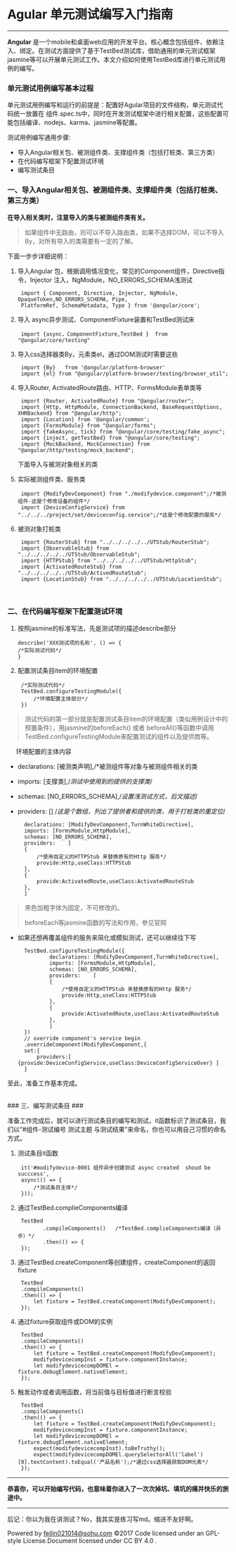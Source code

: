# Agular 单元测试编写入门指南 #

----------

**Angular** 是一个mobile和桌面web应用的开发平台。核心概念包括组件、依赖注入、绑定。在测试方面提供了基于TestBed测试库，借助通用的单元测试框架jasmine等可以开展单元测试工作。本文介绍如何使用TestBed库进行单元测试用例的编写。

### 单元测试用例编写基本过程 ###

单元测试用例编写和运行的前提是：配置好Agular项目的文件结构，单元测试代码统一放置在 组件.spec.ts中，同时在开发测试框架中进行相关配置，这些配置可能包括编译、nodejs、karma、jasmine等配置。

测试用例编写通用步骤:

- 导入Angular相关包、被测组件类、支撑组件类（包括打桩类、第三方类）
- 在代码编写框架下配置测试环境
- 编写测试条目

### 一、导入Angular相关包、被测组件类、支撑组件类（包括打桩类、第三方类） ###

**在导入相关类时，注意导入的类与被测组件类有关。**


  > 如果组件中无路由，则可以不导入路由类，如果不选择DOM，可以不导入By，对所有导入的类需要有一定的了解。

下面一步步详细说明： 


1. 导入Angular 包，根据调用情况变化，常见的Component组件，Directive指令，Injector 注入，NgModule，NO_ERRORS_SCHEMA浅测试

	    import { Component, Directive, Injector, NgModule, OpaqueToken,NO_ERRORS_SCHEMA, Pipe,
		PlatformRef, SchemaMetadata, Type } from '@angular/core';


2. 导入 async异步测试、ComponentFixture装置和TestBed测试床

		import {async，ComponentFixture,TestBed }  from "@angular/core/testing"

3. 导入css选择器类By，元素类el，通过DOM测试时需要这些

		import {By}   from '@angular/platform-browser'
		import {el} from "@angular/platform-browser/testing/browser_util";
4. 导入Router, ActivatedRoute路由、HTTP、FormsModule表单类等

		import {Router, ActivatedRoute} from "@angular/router";
		import {Http, HttpModule, ConnectionBackend, BaseRequestOptions, XHRBackend} from "@angular/http";
		import {Location} from '@angular/common';
		import {FormsModule} from "@angular/forms";
		import {fakeAsync, tick} from "@angular/core/testing/fake_async";
		import {inject, getTestBed} from "@angular/core/testing";
		import {MockBackend, MockConnection} from "@angular/http/testing/mock_backend";

	下面导入与被测对象相关的类

5. 实际被测组件类、服务类

		import {ModifyDevComponent} from "./modifydevice.component";/*被测组件-这是个修改设备的组件*/
		import {DeviceConfigService} from "../../../project/set/deviceconfig.service";/*这是个修改配置的服务*/

6. 被测对象打桩类

		import {RouterStub} from "../../../../../UTStub/RouterStub";
		import {ObservableStub} from "../../../../../UTStub/ObservableStub";
		import {HTTPStub} from "../../../../../UTStub/HttpStub";
		import {ActivatedRouteStub} from "../../../../../UTStub/ActivedRouteStub";
		import {LocationStub} from "../../../../../UTStub/LocationStub";

<br>

### 二、在代码编写框架下配置测试环境 ###

1.  按照jasmine的标准写法，先是测试项的描述describe部分

		describe('XXX测试项的名称', () => {
		/*实际测试代码*/
		}
2. 配置测试条目item的环境配置

		/*实际测试代码*/
		TestBed.configureTestingModule({
			/*环境配置主体部分*/         
		})

> 测试代码的第一部分就是配置测试条目item的环境配置（类似用例设计中的预置条件），用jasmine的beforeEach() 或者 beforeAll()等函数中调用TestBed.configureTestingModule来配置测试的组件以及提供商等。

&nbsp;&nbsp;&nbsp;&nbsp;&nbsp;环境配置的主体内容




- declarations: [被测类声明],/*被测组件等对象与被测组件相关的类


- imports: [支撑类],/*测试中使用到的提供的支撑类*/


- schemas: [NO_ERRORS_SCHEMA],/*设置浅测试方式，后文描述*/


- providers:    []  /*这是个数组，列出了提供者和提供的类，用于打桩类的重定位*/

		declarations: [ModifyDevComponent,TurnWhiteDirective],
		imports: [FormsModule,HttpModule],
		schemas: [NO_ERRORS_SCHEMA],
		providers:    [
		{
			/*使用自定义的HTTPStub 来替换原有的Http 服务*/
			provide:Http,useClass:HTTPStub  
		},
		{
			provide:ActivatedRoute,useClass:ActivatedRouteStub
		},
		]


> 黑色加粗字体为固定，不可修改的。
>  
> beforeEach等jasmine函数的写法和作用，参见官网

 

- 如果还想再覆盖组件的服务来简化或模拟测试，还可以继续往下写


		TestBed.configureTestingModule({
				declarations: [ModifyDevComponent,TurnWhiteDirective],
				imports: [FormsModule,HttpModule],
				schemas: [NO_ERRORS_SCHEMA],
				providers:    [
				{
					/*使用自定义的HTTPStub 来替换原有的Http 服务*/
					provide:Http,useClass:HTTPStub  
				},
				{
					provide:ActivatedRoute,useClass:ActivatedRouteStub
				},
				]
		})
		// override component's service begin
		.overrideComponent(ModifyDevComponent,{
		set:{
			providers:[ {provide:DeviceConfigService,useClass:DeviceConfigServiceOver} ]
		}
至此，准备工作基本完成。

<br>
### 三、编写测试条目 ###

准备工作完成后，就可以进行测试条目的编写和测试，it函数标识了测试条目，我们以“#组件-测试编号  测试主题 与测试结果”来命名，你也可以用自己习惯的命名方式。

1. 测试条目it函数 


		it('#modifydevice-0001 组件异步创建测试 async created  shoud be succcess',
		async(() => {
			/*测试条目主体*/
		}));

2. 通过TestBed.complieComponents编译

		TestBed
		       .compileComponents()   /*TestBed.complieComponents编译（异步）*/
		       .then(() => {
		});
2. 通过TestBed.createComponent等创建组件，createComponent的返回fixture


		TestBed
		.compileComponents()
		.then(() => {
			let fixture = TestBed.createComponent(ModifyDevComponent);
		});

3. 通过fixture获取组件或DOM的实例

		TestBed
		.compileComponents()
		.then(() => {
			let fixture = TestBed.createComponent(ModifyDevComponent);
			modifydevicecompInst = fixture.componentInstance;                           
			let modifydevicecompDOMEl = fixture.debugElement.nativeElement;
		});

4. 触发动作或者调用函数，将当前值与目标值进行断言校验
		
		TestBed
		.compileComponents()
		.then(() => {
			let fixture = TestBed.createComponent(ModifyDevComponent);
			modifydevicecompInst = fixture.componentInstance;
			let modifydevicecompDOMEl = fixture.debugElement.nativeElement;
			expect(modifydevicecompInst).toBeTruthy();                            
			expect(modifydevicecompDOMEl.querySelectorAll('label')[0].textContent).toEqual('产品名称');/*通过css选择器获取DOM元素*/
		});

----------

**恭喜你，可以开始编写代码，也意味着你进入了一次次掉坑、填坑的痛并快乐的旅途中。**

----------
后记：你以为我在讲测试？No，我其实是练习写md。缩进不友好啊。

Powered by feilin021014@sohu.com  ©2017 Code licensed under an GPL-style License.Document licensed under CC BY 4.0 .      